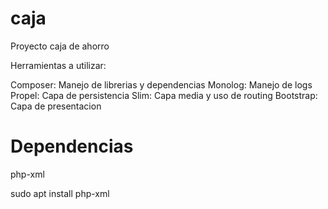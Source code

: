 # caja
Proyecto caja de ahorro

Herramientas a utilizar:

Composer: Manejo de librerias y dependencias
Monolog: Manejo de logs
Propel: Capa de persistencia
Slim: Capa media y uso de routing
Bootstrap: Capa de presentacion

# Dependencias
php-xml

sudo apt install php-xml

